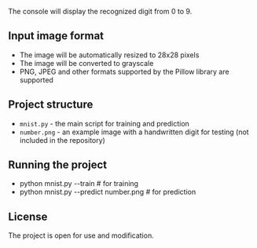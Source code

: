 The console will display the recognized digit from 0 to 9.

## Input image format

- The image will be automatically resized to 28x28 pixels
- The image will be converted to grayscale
- PNG, JPEG and other formats supported by the Pillow library are supported

## Project structure

- `mnist.py` - the main script for training and prediction
- `number.png` - an example image with a handwritten digit for testing (not included in the repository)

## Running the project
- python mnist.py --train # for training
- python mnist.py --predict number.png # for prediction

## License

The project is open for use and modification.